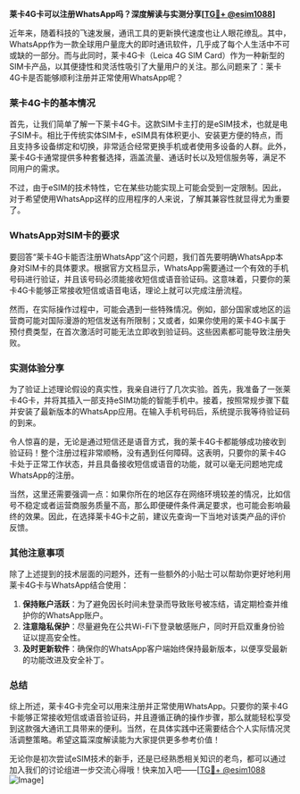 **莱卡4G卡可以注册WhatsApp吗？深度解读与实测分享[[TG💪+ @esim1088](https://t.me/s/esim1088)]**

近年来，随着科技的飞速发展，通讯工具的更新换代速度也让人眼花缭乱。其中，WhatsApp作为一款全球用户量庞大的即时通讯软件，几乎成了每个人生活中不可或缺的一部分。而与此同时，莱卡4G卡（Leica 4G SIM Card）作为一种新型的SIM卡产品，以其便捷性和灵活性吸引了大量用户的关注。那么问题来了：莱卡4G卡是否能够顺利注册并正常使用WhatsApp呢？

### 莱卡4G卡的基本情况

首先，让我们简单了解一下莱卡4G卡。这款SIM卡主打的是eSIM技术，也就是电子SIM卡。相比于传统实体SIM卡，eSIM具有体积更小、安装更方便的特点，而且支持多设备绑定和切换，非常适合经常更换手机或者使用多设备的人群。此外，莱卡4G卡通常提供多种套餐选择，涵盖流量、通话时长以及短信服务等，满足不同用户的需求。

不过，由于eSIM的技术特性，它在某些功能实现上可能会受到一定限制。因此，对于希望使用WhatsApp这样的应用程序的人来说，了解其兼容性就显得尤为重要了。

### WhatsApp对SIM卡的要求

要回答“莱卡4G卡能否注册WhatsApp”这个问题，我们首先要明确WhatsApp本身对SIM卡的具体要求。根据官方文档显示，WhatsApp需要通过一个有效的手机号码进行验证，并且该号码必须能接收短信或语音验证码。这意味着，只要你的莱卡4G卡能够正常接收短信或语音电话，理论上就可以完成注册流程。

然而，在实际操作过程中，可能会遇到一些特殊情况。例如，部分国家或地区的运营商可能对国际漫游的短信发送有所限制；又或者，如果你使用的莱卡4G卡属于预付费类型，在首次激活时可能无法立即收到验证码。这些因素都可能导致注册失败。

### 实测体验分享

为了验证上述理论假设的真实性，我亲自进行了几次实验。首先，我准备了一张莱卡4G卡，并将其插入一部支持eSIM功能的智能手机中。接着，按照常规步骤下载并安装了最新版本的WhatsApp应用。在输入手机号码后，系统提示我等待验证码的到来。

令人惊喜的是，无论是通过短信还是语音方式，我的莱卡4G卡都能够成功接收到验证码！整个注册过程非常顺畅，没有遇到任何障碍。这表明，只要你的莱卡4G卡处于正常工作状态，并且具备接收短信或语音的功能，就可以毫无问题地完成WhatsApp的注册。

当然，这里还需要强调一点：如果你所在的地区存在网络环境较差的情况，比如信号不稳定或者运营商服务质量不高，那么即便硬件条件满足要求，也可能会影响最终的效果。因此，在选择莱卡4G卡之前，建议先查询一下当地对该类产品的评价反馈。

### 其他注意事项

除了上述提到的技术层面的问题外，还有一些额外的小贴士可以帮助你更好地利用莱卡4G卡与WhatsApp结合使用：

1. **保持账户活跃**：为了避免因长时间未登录而导致账号被冻结，请定期检查并维护你的WhatsApp账户。
2. **注意隐私保护**：尽量避免在公共Wi-Fi下登录敏感账户，同时开启双重身份验证以提高安全性。
3. **及时更新软件**：确保你的WhatsApp客户端始终保持最新版本，以便享受最新的功能改进及安全补丁。

### 总结

综上所述，莱卡4G卡完全可以用来注册并正常使用WhatsApp。只要你的莱卡4G卡能够正常接收短信或语音验证码，并且遵循正确的操作步骤，那么就能轻松享受到这款强大通讯工具带来的便利。当然，在具体实践中还需要结合个人实际情况灵活调整策略。希望这篇深度解读能为大家提供更多参考价值！

无论你是初次尝试eSIM技术的新手，还是已经熟悉相关知识的老鸟，都可以通过加入我们的讨论组进一步交流心得哦！快来加入吧——[[TG💪+ @esim1088](https://t.me/s/esim1088) ![Image](https://i.postimg.cc/4NQfJmqS/Snipaste-2025-05-13-00-14-12.png)]